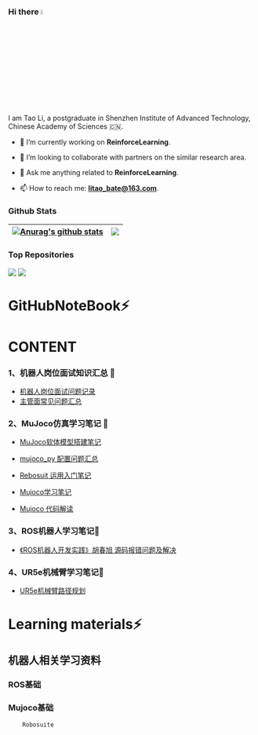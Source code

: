 ### Hi there <img src="https://media.giphy.com/media/hvRJCLFzcasrR4ia7z/giphy.gif" width="5%">
<!--
<p align="center"><a href="https://anuraghazra.github.io"><img width="80%" alt="Hello, I am Tao Li." src="./assets/gh-readme-header.png" /></a></p>
-->

I am Tao Li, a postgraduate in Shenzhen Institute of Advanced Technology, Chinese Academy of Sciences :cn:.

- :seedling: I’m currently working on **ReinforceLearning**.

- :dancers: I’m looking to collaborate with partners on the similar research area.

- :speech_balloon: Ask me anything related to **ReinforceLearning**.

- :mailbox: How to reach me: [**litao_bate@163.com**](mailto:litao_bate@163.com).

### Github Stats

| <a href="https://github.com/LiTaobate"><img align="center" src="https://github-readme-stats.vercel.app/api?username=LiTaobate&show_icons=true&include_all_commits=true&theme=buefy&hide_border=true" alt="Anurag's github stats" /></a> | <a href="https://github.com/LiTaobate"><img align="center" src="https://github-readme-stats.vercel.app/api/top-langs/?username=LiTaobate&layout=compact&theme=buefy&hide_border=true" /></a> |
| - | - |

### Top Repositories

<a href="https://github.com/LiTaobate/ultrasound-litao"><img align="center" src="https://github-readme-stats.vercel.app/api/pin/?username=LiTaobate&repo=ultrasound-litao&theme=buefy"/></a>
<a href="https://github.com/LiTaobate/ur5_ROS-Gazebo"><img align="center" src="https://github-readme-stats.vercel.app/api/pin/?username=LiTaobate&repo=ur5_ROS-Gazebo&theme=buefy"/></a>

# GitHubNoteBook⚡

# CONTENT

### 1、机器人岗位面试知识汇总  👋

   - [机器人岗位面试问题记录](https://github.com/LiTaobate/ultrasound-litao/blob/master/interview.md)
   - [主管面常见问题汇总](https://github.com/LiTaobate/Github_Notebook/blob/main/Github_notebook/%E9%9D%A2%E8%AF%95%E9%9D%A2%E7%BB%8F%E6%80%BB%E7%BB%93/%E5%8D%8E%E4%B8%BA%E4%B8%BB%E7%AE%A1%E9%9D%A2.md)
   
### 2、MuJoco仿真学习笔记 👋
   - [MuJoco软体模型搭建笔记](https://github.com/LiTaobate/Github_Notebook/blob/main/Github_notebook/Mujoco%20%E6%A8%A1%E6%8B%9F/MuJoco%E8%BD%AF%E4%BD%93%E4%BB%BF%E7%9C%9F%E6%A8%A1%E5%9E%8B%E7%AC%94%E8%AE%B0.md)
   
   - [mujoco_py 配置问题汇总](https://github.com/LiTaobate/Github_Notebook/blob/main/Github_notebook/Mujoco%20%E6%A8%A1%E6%8B%9F/mujoco_py%20%E9%85%8D%E7%BD%AE%E9%97%AE%E9%A2%98%E6%B1%87%E6%80%BB.md)
   
   - [Rebosuit 运用入门笔记](https://github.com/LiTaobate/Github_Notebook/blob/main/Github_notebook/Mujoco%20%E6%A8%A1%E6%8B%9F/Robosuit%20%E8%BF%90%E7%94%A8%E5%85%A5%E9%97%A8%E7%AC%94%E8%AE%B0.md)
   
   - [Mujoco学习笔记](https://github.com/LiTaobate/Github_Notebook/blob/main/Github_notebook/Mujoco%20%E6%A8%A1%E6%8B%9F/Mujoco%E5%AD%A6%E4%B9%A0%E7%AC%94%E8%AE%B0.md)
   
   - [Mujoco 代码解读](https://github.com/LiTaobate/Github_Notebook/blob/main/Github_notebook/Mujoco%20%E6%A8%A1%E6%8B%9F/Mujoco%20%E4%BB%A3%E7%A0%81%E8%A7%A3%E8%AF%BB.md)
   
### 3、ROS机器人学习笔记👋
   - [《ROS机器人开发实践》胡春旭 源码报错问题及解决](https://github.com/LiTaobate/Github_Notebook/blob/main/Github_notebook/ROS%20robot/%E3%80%8AROS%E6%9C%BA%E5%99%A8%E4%BA%BA%E5%BC%80%E5%8F%91%E5%AE%9E%E8%B7%B5%E3%80%8B%E8%83%A1%E6%98%A5%E6%97%AD%20%20%E6%BA%90%E7%A0%81%E6%8A%A5%E9%94%99%E9%97%AE%E9%A2%98%E5%8F%8A%E8%A7%A3%E5%86%B3.md)
### 4、UR5e机械臂学习笔记👋
   - [UR5e机械臂路径规划](https://github.com/LiTaobate/Github_Notebook/blob/main/Github_notebook/UR5e%E6%9C%BA%E6%A2%B0%E8%87%82%E6%8E%A7%E5%88%B6/%E8%BD%A8%E8%BF%B9%E8%A7%84%E5%88%92.md)

# Learning materials⚡
##  机器人相关学习资料
   ### ROS基础
   ### Mujoco基础
        Robosuite
      
   









<!--
<table>
   <tr>
      <td><a href="https://github.com/LiTaobate/ultrasound-litao"><img align="center" src="https://github-readme-stats.vercel.app/api/pin/?username=LiTaobate&repo=ultrasound-litao&theme=buefy"/></a></td>
      <td><a href="https://github.com/LiTaobate/ur5_ROS-Gazebo"><img align="center" src="https://github-readme-stats.vercel.app/api/pin/?username=LiTaobate&repo=ur5_ROS-Gazebo&theme=buefy" /></a></td>
   </tr>
   <tr>
      <td><a href="https://github.com/LiTaobate/ur5_ROS-Gazebo"><img align="center" src="https://github-readme-stats.vercel.app/api/pin/?username=LiTaobate&repo=ur5_ROS-Gazebo&theme=buefy"/></a></td>
      <td><a href="https://github.com/LiTaobate/ur5_ROS-Gazebo"><img align="center" src="https://github-readme-stats.vercel.app/api/pin/?username=LiTaobate&repo=ur5_ROS-Gazebo&theme=buefy" /></a></td>
   </tr>
</table>
-->

<!--
### Hi there 👋


**LiTaobate/LiTaobate** is a ✨ _special_ ✨ repository because its `README.md` (this file) appears on your GitHub profile.

Here are some ideas to get you started:

- 🔭 I’m currently working on ...
- 🌱 I’m currently learning ...
- 👯 I’m looking to collaborate on ...
- 🤔 I’m looking for help with ...
- 💬 Ask me about ...
- 📫 How to reach me: ...
- 😄 Pronouns: ...
- ⚡ Fun fact: ...
-->
